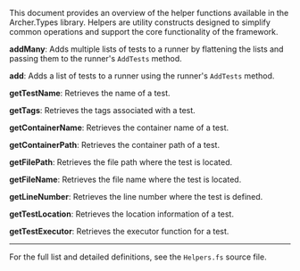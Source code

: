 <!-- (dl
(section-meta
	(title Archer.Types Helpers)
)
) -->

This document provides an overview of the helper functions available in the Archer.Types library. Helpers are utility constructs designed to simplify common operations and support the core functionality of the framework.

<!-- (dl (# addMany)) -->
**addMany**: Adds multiple lists of tests to a runner by flattening the lists and passing them to the runner's `AddTests` method.

<!-- (dl (# add)) -->
**add**: Adds a list of tests to a runner using the runner's `AddTests` method.

<!-- (dl (# getTestName)) -->
**getTestName**: Retrieves the name of a test.

<!-- (dl (# getTags)) -->
**getTags**: Retrieves the tags associated with a test.

<!-- (dl (# getContainerName)) -->
**getContainerName**: Retrieves the container name of a test.

<!-- (dl (# getContainerPath)) -->
**getContainerPath**: Retrieves the container path of a test.

<!-- (dl (# getFilePath)) -->
**getFilePath**: Retrieves the file path where the test is located.

<!-- (dl (# getFileName)) -->
**getFileName**: Retrieves the file name where the test is located.

<!-- (dl (# getLineNumber)) -->
**getLineNumber**: Retrieves the line number where the test is defined.

<!-- (dl (# getTestLocation)) -->
**getTestLocation**: Retrieves the location information of a test.

<!-- (dl (# getTestExecutor)) -->
**getTestExecutor**: Retrieves the executor function for a test.

---
For the full list and detailed definitions, see the `Helpers.fs` source file.
